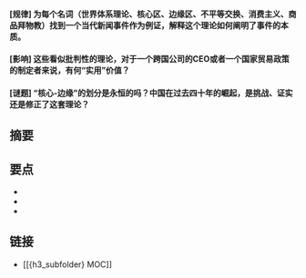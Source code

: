 #### [规律] 为每个名词（世界体系理论、核心区、边缘区、不平等交换、消费主义、商品拜物教）找到一个当代新闻事件作为例证，解释这个理论如何阐明了事件的本质。


#### [影响] 这些看似批判性的理论，对于一个跨国公司的CEO或者一个国家贸易政策的制定者来说，有何“实用”价值？


#### [谜题] “核心-边缘”的划分是永恒的吗？中国在过去四十年的崛起，是挑战、证实还是修正了这套理论？


## 摘要


## 要点

- 
- 
- 

## 链接

- [[{h3_subfolder} MOC]]
